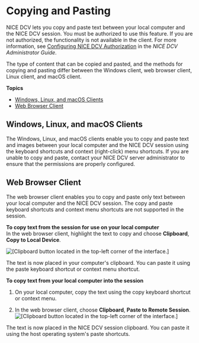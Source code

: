# Copying and Pasting<a name="using-copy-paste"></a>

NICE DCV lets you copy and paste text between your local computer and the NICE DCV session\. You must be authorized to use this feature\. If you are not authorized, the functionality is not available in the client\. For more information, see [Configuring NICE DCV Authorization](https://docs.aws.amazon.com/dcv/latest/adminguide/security-authorization.html) in the *NICE DCV Administrator Guide*\.

The type of content that can be copied and pasted, and the methods for copying and pasting differ between the Windows client, web browser client, Linux client, and macOS client\.

**Topics**
+ [Windows, Linux, and macOS Clients](#using-copy-paste-windows-linux)
+ [Web Browser Client](#using-copy-paste-browser)

## Windows, Linux, and macOS Clients<a name="using-copy-paste-windows-linux"></a>

The Windows, Linux, and macOS clients enable you to copy and paste text and images between your local computer and the NICE DCV session using the keyboard shortcuts and context \(right\-click\) menu shortcuts\. If you are unable to copy and paste, contact your NICE DCV server administrator to ensure that the permissions are properly configured\.

## Web Browser Client<a name="using-copy-paste-browser"></a>

The web browser client enables you to copy and paste only text between your local computer and the NICE DCV session\. The copy and paste keyboard shortcuts and context menu shortcuts are not supported in the session\.

**To copy text from the session for use on your local computer**  
In the web browser client, highlight the text to copy and choose **Clipboard**, **Copy to Local Device**\.

![\[Clipboard button located in the top-left corner of the interface.\]](http://docs.aws.amazon.com/dcv/latest/userguide/images/copy.png)

The text is now placed in your computer's clipboard\. You can paste it using the paste keyboard shortcut or context menu shortcut\.

**To copy text from your local computer into the session**

1. On your local computer, copy the text using the copy keyboard shortcut or context menu\.

1. In the web browser client, choose **Clipboard**, **Paste to Remote Session**\.  
![\[Clipboard button located in the top-left corner of the interface.\]](http://docs.aws.amazon.com/dcv/latest/userguide/images/paste.png)

The text is now placed in the NICE DCV session clipboard\. You can paste it using the host operating system's paste shortcuts\.